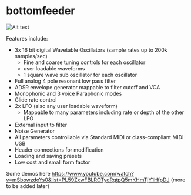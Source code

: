 # bottomfeeder

![Alt text](http://imgur.com/oyFAfsK)

Features include:
- 3x 16 bit digital Wavetable Oscillators (sample rates up to 200k samples/sec)
  - Fine and coarse tuning controls for each oscillator
  - user loadable waveforms
  - 1 square wave sub oscillator for each oscillator
- Full analog 4 pole resonant low pass filter
- ADSR envelope generator mappable to filter cutoff and VCA
- Monophonic and 3 voice Paraphonic modes
- Glide rate control
- 2x LFO (also any user loadable waveform)
  - Mappable to many parameters including rate or depth of the other LFO
- External input to filter
- Noise Generator
- All parameters controllable via Standard MIDI or class-compliant MIDI USB
- Header connections for modification
- Loading and saving presets
- Low cost and small form factor

Some demos here https://www.youtube.com/watch?v=mSbowzdoYs0&list=PL59ZxwFBLROTydRgtpQ5mKHmTjY1HfpDJ (more to be added later)
